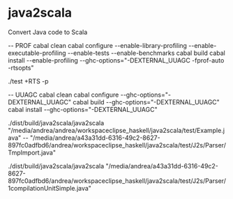 # java2scala
Convert Java code to Scala

-- PROF
cabal clean
cabal configure --enable-library-profiling --enable-executable-profiling --enable-tests --enable-benchmarks
cabal build
cabal install --enable-profiling --ghc-options="-DEXTERNAL_UUAGC -fprof-auto -rtsopts"

./test +RTS -p

-- UUAGC
cabal clean
cabal configure --ghc-options="-DEXTERNAL_UUAGC"
cabal build --ghc-options="-DEXTERNAL_UUAGC"
cabal install --ghc-options="-DEXTERNAL_UUAGC"

./dist/build/java2scala/java2scala  "/media/andrea/andrea/workspaceclipse_haskell/java2scala/test/Example.java"
-- "/media/andrea/a43a31dd-6316-49c2-8627-897fc0adfbd6/andrea/workspaceclipse_haskell/java2scala/test/J2s/Parser/TmpImport.java"

./dist/build/java2scala/java2scala "/media/andrea/a43a31dd-6316-49c2-8627-897fc0adfbd6/andrea/workspaceclipse_haskell/java2scala/test/J2s/Parser/1compilationUnitSimple.java"

